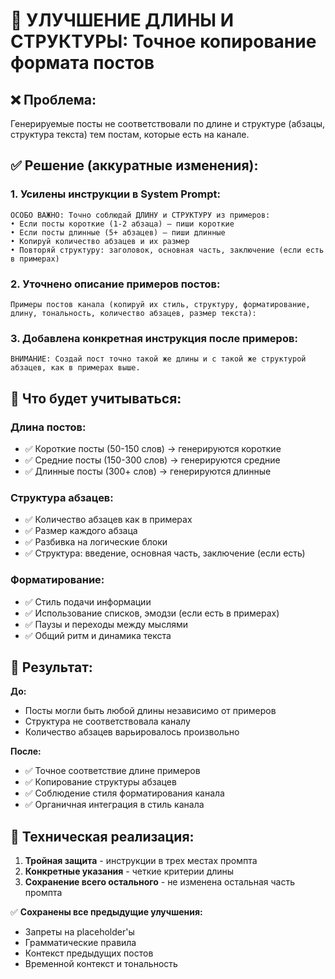 # 📏 УЛУЧШЕНИЕ ДЛИНЫ И СТРУКТУРЫ: Точное копирование формата постов

## ❌ **Проблема:**
Генерируемые посты не соответствовали по длине и структуре (абзацы, структура текста) тем постам, которые есть на канале.

## ✅ **Решение (аккуратные изменения):**

### 1. **Усилены инструкции в System Prompt:**
```
ОСОБО ВАЖНО: Точно соблюдай ДЛИНУ и СТРУКТУРУ из примеров:
• Если посты короткие (1-2 абзаца) — пиши короткие
• Если посты длинные (5+ абзацев) — пиши длинные  
• Копируй количество абзацев и их размер
• Повторяй структуру: заголовок, основная часть, заключение (если есть в примерах)
```

### 2. **Уточнено описание примеров постов:**
```
Примеры постов канала (копируй их стиль, структуру, форматирование, длину, тональность, количество абзацев, размер текста):
```

### 3. **Добавлена конкретная инструкция после примеров:**
```
ВНИМАНИЕ: Создай пост точно такой же длины и с такой же структурой абзацев, как в примерах выше.
```

## 🎯 **Что будет учитываться:**

### **Длина постов:**
- ✅ Короткие посты (50-150 слов) → генерируются короткие
- ✅ Средние посты (150-300 слов) → генерируются средние  
- ✅ Длинные посты (300+ слов) → генерируются длинные

### **Структура абзацев:**
- ✅ Количество абзацев как в примерах
- ✅ Размер каждого абзаца
- ✅ Разбивка на логические блоки
- ✅ Структура: введение, основная часть, заключение (если есть)

### **Форматирование:**
- ✅ Стиль подачи информации
- ✅ Использование списков, эмодзи (если есть в примерах)
- ✅ Паузы и переходы между мыслями
- ✅ Общий ритм и динамика текста

## 💪 **Результат:**

**До:**
- Посты могли быть любой длины независимо от примеров
- Структура не соответствовала каналу
- Количество абзацев варьировалось произвольно

**После:**
- ✅ Точное соответствие длине примеров
- ✅ Копирование структуры абзацев
- ✅ Соблюдение стиля форматирования канала
- ✅ Органичная интеграция в стиль канала

## 🔧 **Техническая реализация:**

1. **Тройная защита** - инструкции в трех местах промпта
2. **Конкретные указания** - четкие критерии длины
3. **Сохранение всего остального** - не изменена остальная часть промпта

✅ **Сохранены все предыдущие улучшения:**
- Запреты на placeholder'ы
- Грамматические правила
- Контекст предыдущих постов
- Временной контекст и тональность 